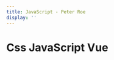 ```yaml
---
title: JavaScript - Peter Roe
display: ''
---
```


<div class="prose m-auto mb-8 select-none">
  <h1 class="mb-0 ">
    <router-link to="/notes" class="opacity-20 hover:opacity-50 !border-none !font-400">Css</router-link>
    JavaScript
    <router-link to="/vue" class="opacity-20 hover:opacity-50 !border-none !font-400">Vue</router-link>
  </h1>
</div>

<ClientOnly>
  <Plum/>
</ClientOnly>

<ListPosts type="js"/>